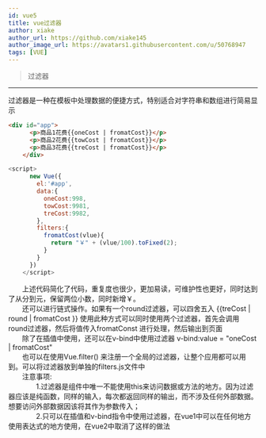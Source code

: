 ```yaml
---
id: vue5
title: vue过滤器
author: xiake
author_url: https://github.com/xiake145
author_image_url: https://avatars1.githubusercontent.com/u/50768947
tags: [VUE]
---
```

>过滤器
-----------
<!--truncate-->
过滤器是一种在模板中处理数据的便捷方式，特别适合对字符串和数组进行简易显示
```html
<div id="app">
      <p>商品1花费{{oneCost | fromatCost}}</p>
      <p>商品2花费{{towCost | fromatCost}}</p>
      <p>商品3花费{{treCost | fromatCost}}</p>
    </div>
```
```javascript
<script>
      new Vue({
        el:'#app',
        data:{
          oneCost:998,
          towCost:9981,
          treCost:9982,
        },
        filters:{
          fromatCost(vlue){
            return "￥" + (vlue/100).toFixed(2);
          }
        }
      })
    </script>
```
　　上述代码简化了代码，重复度也很少，更加易读，可维护性也更好，同时达到了从分到元，保留两位小数，同时新增￥。  
　　还可以进行链式操作。如果有一个round过滤器，可以四舍五入  {{treCost |  round | fromatCost }} 使用此种方式可以同时使用两个过滤器，首先会调用round过滤器，然后将值传入fromatConst 进行处理，然后输出到页面  
　　除了在插值中使用，还可以在v-bind中使用过滤器   v-bind:value = "oneCost | fromatCost"  
　　也可以在使用Vue.filter() 来注册一个全局的过滤器，让整个应用都可以用到。可以将过滤器放到单独的filters.js文件中  
　　注意事项:  
　　　　1.过滤器是组件中唯一不能使用this来访问数据或方法的地方。因为过滤器应该是纯函数，同样的输入，每次都返回同样的输出，而不涉及任何外部数据。想要访问外部数据因该将其作为参数传入；  
　　　　2.只可以在插值和v-bind指令中使用过滤器，在vue1中可以在任何地方使用表达式的地方使用，在vue2中取消了这样的做法